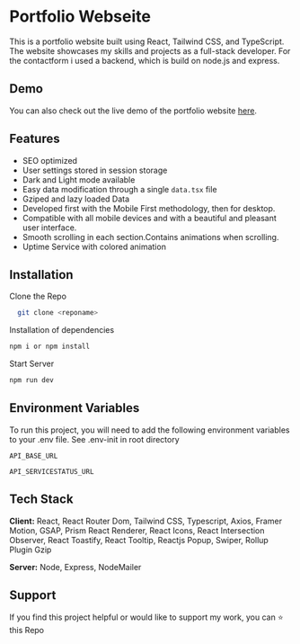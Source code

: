 # Portfolio Webseite

This is a portfolio website built using React, Tailwind CSS, and TypeScript. The website showcases my skills and projects as a full-stack developer. For the contactform i used a backend, which is build on node.js and express.

## Demo



You can also check out the live demo of the portfolio website [here](https://alpaycelik.dev).

## Features

- SEO optimized
- User settings stored in session storage
- Dark and Light mode available
- Easy data modification through a single `data.tsx` file
- Gziped and lazy loaded Data
- Developed first with the Mobile First methodology, then for desktop.
- Compatible with all mobile devices and with a beautiful and pleasant user interface.
- Smooth scrolling in each section.Contains animations when scrolling.
- Uptime Service with colored animation

## Installation

Clone the Repo

```bash
  git clone <reponame>
```

Installation of dependencies

```bash
npm i or npm install
```

Start Server

```bash
npm run dev
```

## Environment Variables

To run this project, you will need to add the following environment variables to your .env file. See .env-init in root directory

`API_BASE_URL`

`API_SERVICESTATUS_URL`

## Tech Stack

**Client:** React, React Router Dom, Tailwind CSS, Typescript, Axios, Framer Motion, GSAP, Prism React Renderer, React Icons, React Intersection Observer, React Toastify, React Tooltip, Reactjs Popup, Swiper, Rollup Plugin Gzip

**Server:** Node, Express, NodeMailer

## Support

If you find this project helpful or would like to support my work, you can ⭐ this Repo

